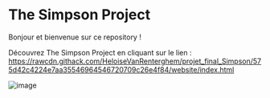 # The Simpson Project

Bonjour et bienvenue sur ce repository !

Découvrez The Simpson Project en cliquant sur le lien :
https://rawcdn.githack.com/HeloiseVanRenterghem/projet_final_Simpson/575d42c4224e7aa35546964546720709c26e4f84/website/index.html

![image](https://user-images.githubusercontent.com/108370292/185907453-d6d0d489-655f-4feb-8c8b-f7e7b87c62c1.png)
